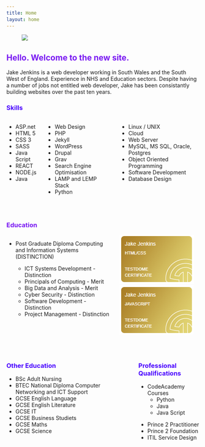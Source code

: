 ```yaml
---
title: Home
layout: home
---
```


<figure class="image is-fullwidth" style="clip-path: d="M0,0.769 L0,0.088 C0,0.04,0.012,0,0.027,0 L0.973,0 C0.988,0,1,0.04,1,0.088 L1,0.769 L1,0.769 L1,0.926 L1,0.926 C0.898,0.97,0.712,1,0.5,1 C0.288,1,0.102,0.97,0,0.926 L0,0.926 L0,0.769 L0,0.769";">
<img src="https://picsum.photos/1280/400"><br />
</figure>

<div class="content">

<h2 class="title is-2" style="color: #7918F2;">Hello. Welcome to the new site.</h2>
<p>
Jake Jenkins is a web developer working in South Wales and the South West of England. Experience in NHS and Education sectors. Despite having a number of jobs not entitled web developer, Jake has been consistantly building websites over the past ten years. 
</p>

<h3 class="subtitle is-3" style="color: #4801FF;">Skills</h3>
<div class="columns">
  <div class="column">
    <ul>
<li>ASP.net</li>
<li>HTML 5</li>
<li>CSS 3</li>
<li>SASS</li>
<li>Java Script</li>
<li>REACT</li>
<li>NODE.js</li>
<li>Java</li>
</ul>
  </div>
  <div class="column">
    <ul>
<li>Web Design</li>
<li>PHP</li>
<li>Jekyll</li>
<li>WordPress</li>
<li>Drupal</li>
<li>Grav</li>
<li>Search Engine Optimisation</li>
<li>LAMP and LEMP Stack</li>
<li>Python</li>
</ul>
  </div>
  <div class="column">
<ul>
<li>Linux / UNIX</li>
<li>Cloud</li>
<li>Web Server</li>
<li>MySQL, MS SQL, Oracle, Postgres</li>
<li>Object Oriented Programming</li>
<li>Software Development</li>
<li>Database Design</li>
</ul>
  </div>
</div>
<p>&nbsp;</p>

<h3 class="subtitle is-3" style="color: #7918F2;">Education</h3>
<div class="columns">
  <div class="column">
    <ul>
<li>Post Graduate Diploma Computing and Information Systems (DISTINCTION)</li>
<ul>
<li>ICT Systems Development - Distinction</li>
<li>Principals of Computing - Merit</li>
<li>Big Data and Analysis - Merit</li>
<li>Cyber Security - Distinction</li>
<li>Software Development - Distinction</li>
<li>Project Management - Distinction</li>
</ul>
</ul>
  </div>
  <div class="column">
    <a href="https://www.testdome.com/cert/db957d43b99c49dca1f84c69cb6f8519" alt="Verfiy HTML certificate"><img src="/assets/tdc_html.PNG" alt="Jake has passed the HTML/CSS test, ranking in the Top 10% "></a> &nbsp; 

<a href="https://www.testdome.com/cert/8a81666124a54bc49a7af8d38b118aaf" alt="Verify JavaScript Certificate">
<img src="/assets/tdc_javascript.PNG" alt="Jake has passed the JavaScript test, ranking in the Top 10% "></a>
  </div>
</div>

<p>&nbsp;</p>
<div class="columns">
  <div class="column">
<h3 class="subtitle is-3" style="color: #4801FF;">Other Education</h3>
<ul>
<li>BSc Adult Nursing</li>
<li>BTEC National Diploma Computer Networking and ICT Support</li>
<li>GCSE English Language</li>
<li>GCSE English Literature</li>
<li>GCSE IT</li>
<li>GCSE Business Studiets</li>
<li>GCSE Maths</li>
<li>GCSE Science</li>
</ul>
  </div>
  <div class="column">
<h3 class="subtitle is-3" style="color: #4801FF;">Professional Qualifications</h3>
<ul>
<li>CodeAcademy Courses
<ul>
<li>Python</li>
<li>Java</li>
<li>Java Script</li>
</ul>
</li>
</ul>
<ul>
<li>Prince 2 Practitioner</li>
<li>Prince 2 Foundation</li>
<li>ITIL Service Design</li>
</ul>
  </div>
</div>

</div>
<p>&nbsp;</p>
